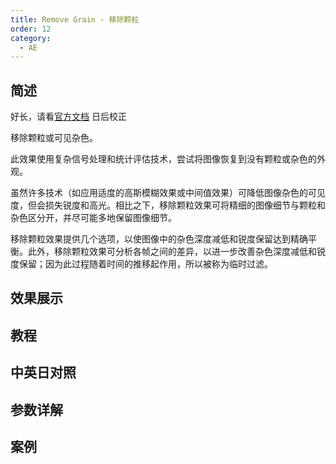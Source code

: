 ```yaml
---
title: Remove Grain - 移除颗粒
order: 12
category:
  - AE
---
```


## 简述

好长，请看[官方文档](https://helpx.adobe.com/cn/after-effects/using/noise-grain-effects.html) 日后校正

移除颗粒或可见杂色。

此效果使用复杂信号处理和统计评估技术，尝试将图像恢复到没有颗粒或杂色的外观。

虽然许多技术（如应用适度的高斯模糊效果或中间值效果）可降低图像杂色的可见度，但会损失锐度和高光。相比之下，移除颗粒效果可将精细的图像细节与颗粒和杂色区分开，并尽可能多地保留图像细节。

移除颗粒效果提供几个选项，以使图像中的杂色深度减低和锐度保留达到精确平衡。此外，移除颗粒效果可分析各帧之间的差异，以进一步改善杂色深度减低和锐度保留；因为此过程随着时间的推移起作用，所以被称为临时过滤。

## 效果展示

## 教程

## 中英日对照

## 参数详解

## 案例
